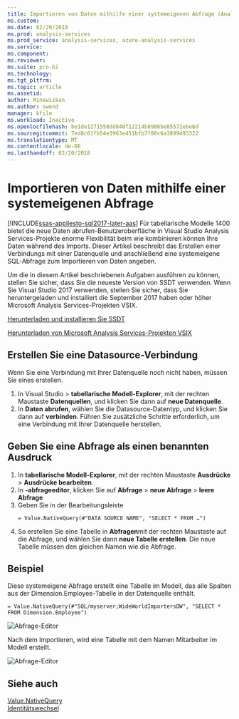 ```yaml
---
title: Importieren von Daten mithilfe einer systemeigenen Abfrage (Analysis Services) | Microsoft Docs
ms.custom: 
ms.date: 02/20/2018
ms.prod: analysis-services
ms.prod_service: analysis-services, azure-analysis-services
ms.service: 
ms.component: 
ms.reviewer: 
ms.suite: pro-bi
ms.technology: 
ms.tgt_pltfrm: 
ms.topic: article
ms.assetid: 
author: Minewiskan
ms.author: owend
manager: kfile
ms.workload: Inactive
ms.openlocfilehash: be1de1271558dd840f12214b8986be85572ebe6d
ms.sourcegitcommit: 7ed8c61fb54e3963e451bfb7f80c6a3899d93322
ms.translationtype: MT
ms.contentlocale: de-DE
ms.lasthandoff: 02/20/2018
---
```

# <a name="import-data-by-using-a-native-query"></a>Importieren von Daten mithilfe einer systemeigenen Abfrage
[!INCLUDE[ssas-appliesto-sql2017-later-aas](../../includes/ssas-appliesto-sql2017-later-aas.md)]
Für tabellarische Modelle 1400 bietet die neue Daten abrufen-Benutzeroberfläche in Visual Studio Analysis Services-Projekte enorme Flexibilität beim wie kombinieren können Ihre Daten während des Imports. Dieser Artikel beschreibt das Erstellen einer Verbindungs mit einer Datenquelle und anschließend eine systemeigene SQL-Abfrage zum Importieren von Daten angeben.

Um die in diesem Artikel beschriebenen Aufgaben ausführen zu können, stellen Sie sicher, dass Sie die neueste Version von SSDT verwenden. Wenn Sie Visual Studio 2017 verwenden, stellen Sie sicher, dass Sie heruntergeladen und installiert die September 2017 haben oder höher Microsoft Analysis Services-Projekten VSIX.

[Herunterladen und installieren Sie SSDT](../../ssdt/download-sql-server-data-tools-ssdt.md)

[Herunterladen von Microsoft Analysis Services-Projekten VSIX](https://marketplace.visualstudio.com/items?itemName=ProBITools.MicrosoftAnalysisServicesModelingProjects)

## <a name="create-a-datasource-connection"></a>Erstellen Sie eine Datasource-Verbindung
Wenn Sie eine Verbindung mit Ihrer Datenquelle noch nicht haben, müssen Sie eines erstellen.

1. In Visual Studio > **tabellarische Modell-Explorer**, mit der rechten Maustaste **Datenquellen**, und klicken Sie dann auf **neue Datenquelle**.
2. In **Daten abrufen**, wählen Sie die Datasource-Datentyp, und klicken Sie dann auf **verbinden**. Führen Sie zusätzliche Schritte erforderlich, um eine Verbindung mit Ihrer Datenquelle herstellen.


## <a name="enter-a-query-as-a-named-expression"></a>Geben Sie eine Abfrage als einen benannten Ausdruck
1. In **tabellarische Modell-Explorer**, mit der rechten Maustaste **Ausdrücke** > **Ausdrücke bearbeiten**.
2. In **-abfrageeditor**, klicken Sie auf **Abfrage** > **neue Abfrage** > **leere Abfrage**
3. Geben Sie in der Bearbeitungsleiste
    ```
    = Value.NativeQuery(#"DATA SOURCE NAME", "SELECT * FROM …")
    ```
4. So erstellen Sie eine Tabelle in **Abfragen**mit der rechten Maustaste auf die Abfrage, und wählen Sie dann **neue Tabelle erstellen**. Die neue Tabelle müssen den gleichen Namen wie die Abfrage.


## <a name="example"></a>Beispiel
Diese systemeigene Abfrage erstellt eine Tabelle im Modell, das alle Spalten aus der Dimension.Employee-Tabelle in der Datenquelle enthält.

```
= Value.NativeQuery(#"SQL/myserver;WideWorldImportersDW", "SELECT * FROM Dimension.Employee")
```
![Abfrage-Editor](media/ssas-import-query-example.png)


Nach dem Importieren, wird eine Tabelle mit dem Namen Mitarbeiter im Modell erstellt.   

![Abfrage-Editor](media/ssas-import-query-example-table.png)


## <a name="see-also"></a>Siehe auch  
 [Value.NativeQuery](https://msdn.microsoft.com/library/mt736917.aspx)   
 [Identitätswechsel](../../analysis-services/tabular-models/impersonation-ssas-tabular.md)   

  
